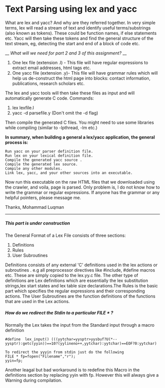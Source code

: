# Text Parsing using lex and yacc

What are lex and yacc? And why are they referred together. In very simple terms, lex will read a stream of text and identify useful terms/substrings (also known as tokens). These could be function names, if else statements etc. 
Yacc will then take these tokens and find the general structure of the text stream, eg, detecting the start and end of a block of code etc.

__  *What will we need for part 2 and 3 of this assignment?*  __

1. One lex file (extension .l) - This file will have regular expressions to extract email addresses, html tags etc.
2. One yacc file (extension .y)- This file will have grammar rules which will help us de-construct the html page into blocks: contact information, publications, research scholars etc.

The lex and yacc tools will then take these files as input and will automatically generate C code. Commands:

1. lex lexfile.l
2. yacc -d parsefile.y (Don't omit the -d flag)

Then compile the generated C files. You might need to use some libraries while compiling (similar to -lpthread, -lm etc.)

__In summary, when building a general a lex/yacc application, the general process is:__

    Run yacc on your parser definition file.
    Run lex on your lexical definition file.
    Compile the generated yacc source .
    Compile the generated lex source.
    Compile any other modules.
    Link lex, yacc, and your other sources into an executable.

Now run this executable on the raw HTML files that we downloaded using the crawler, and voila, page is parsed. 
Only problem is, I do not know how to write the grammar or regular expressions. If anyone has the grammar or any helpful pointers, please message me.

Thanks,
Mohammad Luqman

--------------------------------------------------------------------------------------------------------------
##### *This part is under construction*

The General Format of a Lex File consists of three sections:
1. Definitions
2. Rules
3. User Subroutines
            

Definitions consists of any  external 'C' definitions used in the lex actions or subroutines . e.g all preprocessor directives like #include, #define macros etc. These are simply copied to the lex.yy.c file.  The other type of definitions are Lex definitions which are essentially the lex substitution strings,lex start states and lex table size declarations.The Rules is the basic part which specifies the regular expressions and their corresponding actions. The User Subroutines are the function definitions of the functions that are used in the Lex actions.

##### How do we redirect the Stdin to a particular FILE * ?
Normally the Lex takes the input from the Standard input through a macro definition

    #define  lex_input() (((yytchar=yysptr>yysbuf?U(*--yysptr):getc(yyin))==10?(yylineno++,yytchar):yytchar)==EOF?0:yytchar)

    To redirect the yyyin from stdin just do the following
    FILE * fp=fopen("Filename","r");
    yyin=fp;

Another  leagal but bad workaround is to redefine this Macro in the definitions section by replacing yyin with fp. However this will always give a Warning during compilation.
